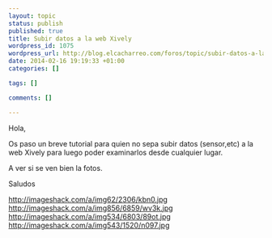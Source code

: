 ```yaml
--- 
layout: topic
status: publish
published: true
title: Subir datos a la web Xively
wordpress_id: 1075
wordpress_url: http://blog.elcacharreo.com/foros/topic/subir-datos-a-la-web-xively/
date: 2014-02-16 19:19:33 +01:00
categories: []

tags: []

comments: []

---
```

Hola,

Os paso un breve tutorial para quien no sepa subir datos (sensor,etc) a la web Xively para luego poder examinarlos desde  cualquier lugar.

A ver si se ven bien la fotos.

Saludos 

http://imageshack.com/a/img62/2306/kbn0.jpg
http://imageshack.com/a/img856/6859/wv3k.jpg
http://imageshack.com/a/img534/6803/89ot.jpg
http://imageshack.com/a/img543/1520/n097.jpg
